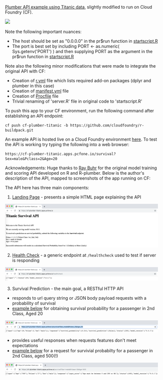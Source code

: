 [Plumber API example using Titanic data](https://raybuhr.github.io/2017/10/making-predictions-over-http/), slightly modified to run on Cloud Foundry (CF). 

![](https://github.com/pivotalsoftware/cf-r-plumber/blob/misc/Screen%20Shot%202019-04-01%20at%203.48.13%20PM.png)

Note the following important nuances:
* The host should be set as "0.0.0.0" in the pr$run function in [startscript.R](https://github.com/pivotalsoftware/cf-plumber-titanic/blob/master/startscript.R)
* The port is best set by including PORT <- as.numeric( Sys.getenv('PORT') ) and then supplying PORT as the argument in the pr$run function in [startscript.R](https://github.com/pivotalsoftware/cf-plumber-titanic/blob/master/startscript.R)

Note also the following minor modifications that were made to integrate the original API with CF:
* Creation of [r.yml](https://github.com/pivotalsoftware/cf-plumber-titanic/blob/master/r.yml) file which lists required add-on packages (dplyr and plumber in this case)
* Creation of [manifest.yml](https://github.com/pivotalsoftware/cf-plumber-titanic/blob/master/manifest.yml) file
* Creation of [Procfile](https://github.com/pivotalsoftware/cf-plumber-titanic/blob/master/Procfile) file 
* Trivial renaming of 'server.R' file in original code to 'startscript.R' 

To push this app to your CF environment, run the following command after establishing an API endpoint:
```
cf push cf-plumber-titanic -b https://github.com/cloudfoundry/r-buildpack.git
```

An example API is hosted live on a Cloud Foundry environment [here](https://cf-plumber-titanic.apps.pcfone.io).  To test the API is working try typing the following into a web browser:
```
https://cf-plumber-titanic.apps.pcfone.io/survival?Sex=male&Pclass=2&Age=20
```

Acknowledgements: Huge thanks to [Ray Buhr](https://raybuhr.github.io/blog/posts/making-predictions-over-http/) for the original model training and scoring API developed on R and R-plumber.  Below is the author's description of the API, mapped to screenshots of the app running on CF:

The API here has three main components:

1. [Landing Page](https://cf-plumber-titanic.apps.pcfone.io) - presents a simple HTML page explaining the API

![](screenshots/Screen%20Shot%202019-07-08%20at%204.59.27%20PM.png)

2. [Health Check](https://cf-plumber-titanic.apps.pcfone.io/healthcheck) - a generic endpoint at `/healthcheck` used to test if server is responding

![](screenshots/Screen%20Shot%202019-07-08%20at%205.00.59%20PM.png)

3. Survival Prediction - the main goal, a RESTful HTTP API 

  - responds to url query string or JSON body payload requests with a probability of survival
  - [example below](https://cf-plumber-titanic.apps.pcfone.io/survival?Sex=male&Pclass=2&Age=20) for obtaining survival probability for a passenger in 2nd Class, Aged 20

![](screenshots/Screen%20Shot%202019-07-08%20at%204.48.40%20PM.png)

  - provides useful responses when requests features don't meet expectations
  - [example below](https://cf-plumber-titanic.apps.pcfone.io/survival?Sex=male&Pclass=2&Age=500) for a request for survivial probabilty for a passenger in 2nd Class, aged 500(!)

![](screenshots/Screen%20Shot%202019-07-08%20at%204.56.13%20PM.png)
